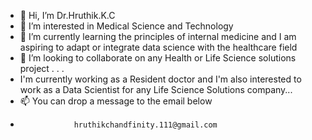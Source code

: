 - 👋 Hi, I’m Dr.Hruthik.K.C
- 👀 I’m interested in Medical Science and Technology
- 🌱 I’m currently learning the principles of internal medicine and I am aspiring to adapt or integrate data science with the healthcare field
- 💞️ I’m looking to collaborate on any Health or Life Science solutions project . . .
-    I'm currently working as a Resident doctor and I'm also interested to work as a Data Scientist for any Life Science Solutions company... 
- 📫 You can drop a message to the email below
-                 hruthikchandfinity.111@gmail.com

<!---
HRUTHIKCHAND/HRUTHIKCHAND is a ✨ special ✨ repository because its `README.md` (this file) appears on your GitHub profile.
You can click the Preview link to take a look at your changes.
--->
